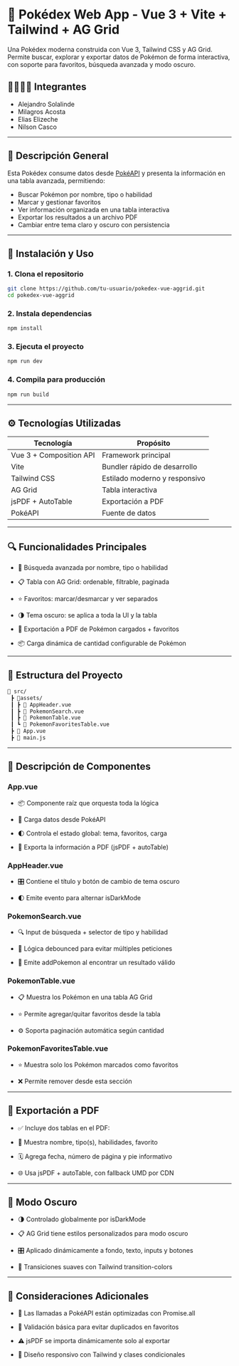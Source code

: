 # 🧩 Pokédex Web App - Vue 3 + Vite + Tailwind + AG Grid

Una Pokédex moderna construida con Vue 3, Tailwind CSS y AG Grid. Permite buscar, explorar y exportar datos de Pokémon de forma interactiva, con soporte para favoritos, búsqueda avanzada y modo oscuro.

## 🙍‍♀️🙍‍♂️ Integrantes
- Alejandro Solalinde
- Milagros Acosta
- Elias Elizeche
- Nilson Casco

---

## 🧠 Descripción General

Esta Pokédex consume datos desde [PokéAPI](https://pokeapi.co/) y presenta la información en una tabla avanzada, permitiendo:

- Buscar Pokémon por nombre, tipo o habilidad
- Marcar y gestionar favoritos
- Ver información organizada en una tabla interactiva
- Exportar los resultados a un archivo PDF
- Cambiar entre tema claro y oscuro con persistencia

---

## 🚀 Instalación y Uso

### 1. Clona el repositorio

```bash
git clone https://github.com/tu-usuario/pokedex-vue-aggrid.git
cd pokedex-vue-aggrid
```
### 2. Instala dependencias
```bash
npm install
```
### 3. Ejecuta el proyecto
```bash
npm run dev
```
### 4. Compila para producción
```bash
npm run build
```
---

## ⚙️ Tecnologías Utilizadas
| Tecnología              | Propósito                     |
| ----------------------- | ----------------------------- |
| Vue 3 + Composition API | Framework principal           |
| Vite                    | Bundler rápido de desarrollo  |
| Tailwind CSS            | Estilado moderno y responsivo |
| AG Grid                 | Tabla interactiva             |
| jsPDF + AutoTable       | Exportación a PDF             |
| PokéAPI                 | Fuente de datos               |

---

## 🔍 Funcionalidades Principales
- 🔎 Búsqueda avanzada por nombre, tipo o habilidad

- 📋 Tabla con AG Grid: ordenable, filtrable, paginada

- ⭐ Favoritos: marcar/desmarcar y ver separados

- 🌗 Tema oscuro: se aplica a toda la UI y la tabla

- 📄 Exportación a PDF de Pokémon cargados + favoritos

- 📦 Carga dinámica de cantidad configurable de Pokémon

---

## 🧱 Estructura del Proyecto
```bash
📁 src/
 ┣ 📂assets/
 ┃ ┣ 📄 AppHeader.vue
 ┃ ┣ 📄 PokemonSearch.vue
 ┃ ┣ 📄 PokemonTable.vue
 ┃ ┗ 📄 PokemonFavoritesTable.vue
 ┣ 📄 App.vue
 ┣ 📄 main.js
```

---

## 🧠 Descripción de Componentes
### App.vue
- 📦 Componente raíz que orquesta toda la lógica

- 🔁 Carga datos desde PokéAPI

- 🌓 Controla el estado global: tema, favoritos, carga

- 📄 Exporta la información a PDF (jsPDF + autoTable)
### AppHeader.vue
- 🎛 Contiene el título y botón de cambio de tema oscuro

- 🌓 Emite evento para alternar isDarkMode
### PokemonSearch.vue
- 🔍 Input de búsqueda + selector de tipo y habilidad

- 🔁 Lógica debounced para evitar múltiples peticiones

- 🔗 Emite addPokemon al encontrar un resultado válido
### PokemonTable.vue
- 📋 Muestra los Pokémon en una tabla AG Grid

- ⭐ Permite agregar/quitar favoritos desde la tabla

- ⚙️ Soporta paginación automática según cantidad

### PokemonFavoritesTable.vue
- ⭐ Muestra solo los Pokémon marcados como favoritos

- ❌ Permite remover desde esta sección

---

## 📄 Exportación a PDF
- ✅ Incluye dos tablas en el PDF:

- 📝 Muestra nombre, tipo(s), habilidades, favorito

- 🗓 Agrega fecha, número de página y pie informativo

- 🌐 Usa jsPDF + autoTable, con fallback UMD por CDN

---

##  🎨 Modo Oscuro
- 🌗 Controlado globalmente por isDarkMode

- 📋 AG Grid tiene estilos personalizados para modo oscuro

- 🎛 Aplicado dinámicamente a fondo, texto, inputs y botones

- 🎨 Transiciones suaves con Tailwind transition-colors

---

## 🧪 Consideraciones Adicionales
- 📶 Las llamadas a PokéAPI están optimizadas con Promise.all

- 🧼 Validación básica para evitar duplicados en favoritos

- ⚠️ jsPDF se importa dinámicamente solo al exportar

- 📱 Diseño responsivo con Tailwind y clases condicionales
